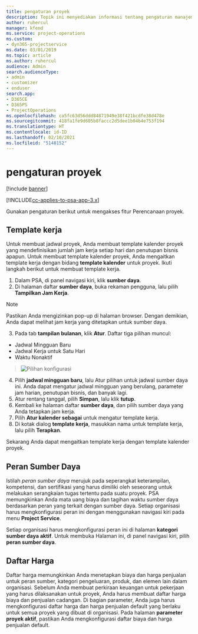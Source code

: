 ```yaml
---
title: pengaturan proyek
description: Topik ini menyediakan informasi tentang pengaturan manajemen proyek.
author: ruhercul
manager: kfend
ms.service: project-operations
ms.custom:
- dyn365-projectservice
ms.date: 03/01/2019
ms.topic: article
ms.author: ruhercul
audience: Admin
search.audienceType:
- admin
- customizer
- enduser
search.app:
- D365CE
- D365PS
- ProjectOperations
ms.openlocfilehash: ca5fc63d56ddd84871949e38f421bcdfe38d478e
ms.sourcegitcommit: 418fa1fe9d605b8faccc2d5dee1b04b4e753f194
ms.translationtype: HT
ms.contentlocale: id-ID
ms.lasthandoff: 02/10/2021
ms.locfileid: "5148152"
---
```

# <a name="project-settings"></a>pengaturan proyek

[!include [banner](../includes/psa-now-project-operations.md)]

[!INCLUDE[cc-applies-to-psa-app-3.x](../includes/cc-applies-to-psa-app-3x.md)]

Gunakan pengaturan berikut untuk mengakses fitur Perencanaan proyek.

## <a name="work-template"></a>Template kerja

Untuk membuat jadwal proyek, Anda membuat template kalender proyek yang mendefinisikan jumlah jam kerja setiap hari dan penutupan bisnis apapun. Untuk membuat template kalender proyek, Anda mengaitkan template kerja dengan bidang **template kalender** untuk proyek. Ikuti langkah berikut untuk membuat template kerja.

1. Dalam PSA, di panel navigasi kiri, klik **sumber daya**. 
2. Di halaman daftar **sumber daya**, buka rekaman pengguna, lalu pilih **Tampilkan Jam Kerja**.

  > [!NOTE]
  > Pastikan Anda mengizinkan pop-up di halaman browser. Dengan demikian, Anda dapat melihat jam kerja yang ditetapkan untuk sumber daya.
  
3. Pada tab **tampilan bulanan**, klik **Atur**. Daftar tiga pilihan muncul: 

  - Jadwal Mingguan Baru
  - Jadwal Kerja untuk Satu Hari
  - Waktu Nonaktif

> ![Pilihan konfigurasi](media/project-13.png)

4. Pilih **jadwal mingguan baru**, lalu Atur pilihan untuk jadwal sumber daya ini. Anda dapat mengatur jadwal mingguan yang berulang, parameter jam harian, penutupan bisnis, dan banyak lagi.
5. Atur rentang tanggal, pilih **Simpan**, lalu klik **tutup**. 
6. Kembali ke halaman daftar **sumber daya**, dan pilih sumber daya yang Anda tetapkan jam kerja. 
7. Pilih **Atur kalender sebagai** untuk mengatur template kerja. 
8. Di kotak dialog **template kerja**, masukkan nama untuk template kerja, lalu pilih **Terapkan**. 

Sekarang Anda dapat mengaitkan template kerja dengan template kalender proyek.

## <a name="resource-roles"></a>Peran Sumber Daya

Istilah *peran sumber daya* merujuk pada seperangkat keterampilan, kompetensi, dan sertifikasi yang harus dimiliki oleh seseorang untuk melakukan serangkaian tugas tertentu pada suatu proyek. PSA memungkinkan Anda mata uang biaya dan tagihan waktu sumber daya berdasarkan peran yang terkait dengan sumber daya. Setiap organisasi harus mengkonfigurasi peran ini dengan menggunakan navigasi kiri pada menu **Project Service**.

Setiap organisasi harus mengkonfigurasi peran ini di halaman **kategori sumber daya aktif**. Untuk membuka Halaman ini, di panel navigasi kiri, pilih **peran sumber daya**.

## <a name="price-lists"></a>Daftar Harga

Daftar harga memungkinkan Anda menetapkan biaya dan harga penjualan untuk peran sumber, kategori pengeluaran, produk, dan elemen lain dalam organisasi. Sebelum Anda membuat perkiraan keuangan untuk pekerjaan yang harus dilaksanakan untuk proyek, Anda harus membuat daftar harga biaya dan penjualan cadangan. Di bagian parameter, Anda juga harus mengkonfigurasi daftar harga dan harga penjualan default yang berlaku untuk semua proyek yang dibuat di organisasi. Pada halaman **parameter proyek aktif**, pastikan Anda mengkonfigurasi daftar biaya dan harga penjualan default.
